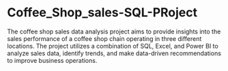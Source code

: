 # Coffee_Shop_sales-SQL-PRoject
The coffee shop sales data analysis project aims to provide insights into the sales performance of a coffee shop chain operating in three different locations. The project utilizes a combination of SQL, Excel, and Power BI to analyze sales data, identify trends, and make data-driven recommendations to improve business operations.

